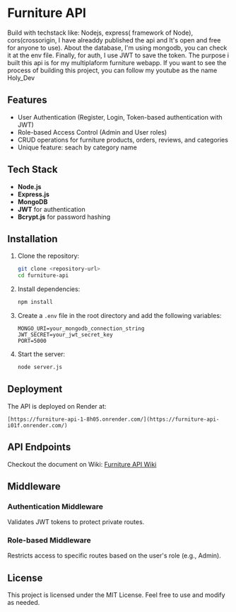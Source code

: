 # Furniture API

Build with techstack like: Nodejs, express( framework of Node), cors(crossorigin, I have alreaddy published the api and It's open and free for anyone to use). About the database, I'm using mongodb, you can check it at the env file. Finally, for auth, I use JWT to save the token.
The purpose i built this api is for my multiplaform furniture webapp. If you want to see the process of building this project, you can follow my youtube as the name Holy_Dev

## Features

- User Authentication (Register, Login, Token-based authentication with JWT)
- Role-based Access Control (Admin and User roles)
- CRUD operations for furniture products, orders, reviews, and categories
- Unique feature: seach by category name

## Tech Stack

- **Node.js**
- **Express.js**
- **MongoDB**
- **JWT** for authentication
- **Bcrypt.js** for password hashing

## Installation

1. Clone the repository:
   ```bash
   git clone <repository-url>
   cd furniture-api
   ```

2. Install dependencies:
   ```bash
   npm install
   ```

3. Create a `.env` file in the root directory and add the following variables:
   ```env
   MONGO_URI=your_mongodb_connection_string
   JWT_SECRET=your_jwt_secret_key
   PORT=5000
   ```

4. Start the server:
   ```bash
   node server.js
   ```

## Deployment

The API is deployed on Render at:
```
[https://furniture-api-1-8h05.onrender.com/](https://furniture-api-i01f.onrender.com/)
```

## API Endpoints

Checkout the document on Wiki: [Furniture API Wiki](https://github.com/Gianguyen1234/furniture-api/wiki)

## Middleware

### Authentication Middleware
Validates JWT tokens to protect private routes.

### Role-based Middleware
Restricts access to specific routes based on the user's role (e.g., Admin).


## License
This project is licensed under the MIT License. Feel free to use and modify as needed.
